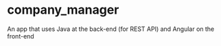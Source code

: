 # company_manager
An app that uses Java at the back-end (for REST API) and Angular on the front-end
